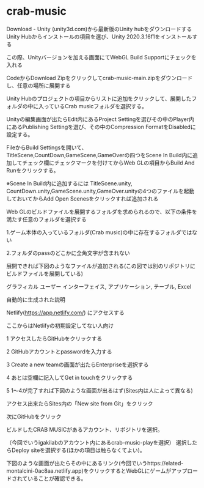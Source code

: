 # crab-music
Download - Unity (unity3d.com)から最新版のUnity hubをダウンロードする 
Unity Hubからインストールの項目を選び、Unity 2020.3.16f1をインストールする 

この際、Unityバージョンを加える画面にてWebGL Build Supportにチェックを入れる 

 

CodeからDownload Zipをクリックしてcrab-music-main.zipをダウンロードし、任意の場所に展開する 

Unity Hubのプロジェクトの項目からリストに追加をクリックして、展開したフォルダの中に入っているCrab musicフォルダを選択する。 

 

Unityの編集画面が出たらEdit内にあるProject Settingを選びその中のPlayer内にあるPublishing Settingを選び、その中のCompression FormatをDisabledに設定する。 

 

FileからBuild Settingsを開いて、TitleScene,CountDown,GameScene,GameOverの四つをScene In Build内に追加してチェック欄にチェックマークを付けてからWeb GLの項目からBuild And Runをクリックする。 

※Scene In Build内に追加するには TitleScene.unity, CountDown.unity,GameScene.unity,GameOver.unityの4つのファイルを起動しておいてからAdd Open Scenesをクリックすれば追加される 

 

Web GLのビルドファイルを展開するフォルダを求められるので、以下の条件を満たす任意のフォルダを選択する 

1.ゲーム本体の入っているフォルダ(Crab music)の中に存在するフォルダではない 

2.フォルダのpassのどこかに全角文字が含まれない 

展開できれば下図のようなファイルが追加される(この図では別のリポジトリにビルドファイルを展開している) 

グラフィカル ユーザー インターフェイス, アプリケーション, テーブル, Excel

自動的に生成された説明 

Netlify(https://app.netlify.com/) にアクセスする 

ここからはNetlifyの初期設定してない人向け 

1  アクセスしたらGitHubをクリックする 

2  GitHubアカウントとpasswordを入力する 

3  Create a new teamの画面が出たらEnterpriseを選択する 

4  あとは空欄に記入してGet in touchをクリックする 

5  1～4が完了すれば下図のような画面が出るはず(Sites内は人によって異なる) 

アクセス出来たらSites内の「New site from Git」をクリック 

次にGitHubをクリック 

ビルドしたCRAB MUSICがあるアカウント、リポジトリを選択。 

（今回でいうigakilabのアカウント内にあるcrab-music-playを選択） 
選択したらDeploy siteを選択する(ほかの項目は触らなくてよい)。 

下図のような画面が出たらその中にあるリンク(今回でいうhttps://elated-montalcini-0ac8aa.netlify.app)をクリックするとWebGLにゲームがアップロードされていることが確認できる。 
